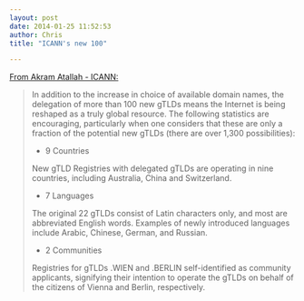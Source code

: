 ```yaml
---
layout: post
date: 2014-01-25 11:52:53
author: Chris
title: "ICANN's new 100"

---
```


[From Akram Atallah - ICANN:](http://blog.icann.org/2014/01/100-new-gtlds-in-the-internet-thousands-of-new-ideas/)

>In addition to the increase in choice of available domain names, the delegation of more than 100 new gTLDs means the Internet is being reshaped as a truly global resource. The following statistics are encouraging, particularly when one considers that these are only a fraction of the potential new gTLDs (there are over 1,300 possibilities):
>
>+ 9 Countries
>
>New gTLD Registries with delegated gTLDs are operating in nine countries, including Australia, China and Switzerland.
>
>
>+ 7 Languages
>
>The original 22 gTLDs consist of Latin characters only, and most are abbreviated English words. Examples of newly introduced languages include Arabic, Chinese, German, and Russian.
>
>+ 2 Communities
>
>Registries for gTLDs .WIEN and .BERLIN self-identified as community applicants, signifying their intention to operate the gTLDs on behalf of the citizens of Vienna and Berlin, respectively.

<!-- more -->